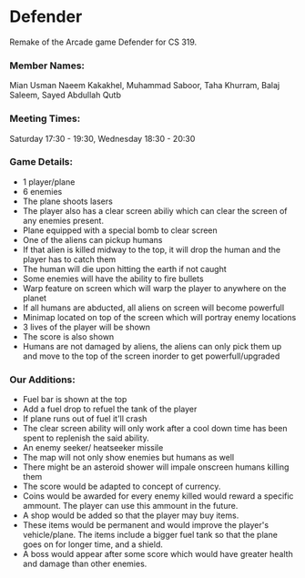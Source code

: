 # Defender
Remake of the Arcade game Defender for CS 319.


### Member Names: 
Mian Usman Naeem Kakakhel,
Muhammad Saboor,
Taha Khurram,
Balaj Saleem,
Sayed Abdullah Qutb


### Meeting Times:
Saturday 17:30 - 19:30,
Wednesday 18:30 - 20:30

### Game Details:
* 1 player/plane
* 6 enemies
* The plane shoots lasers
* The player also has a clear screen abiliy which can clear the screen of any enemies present.
* Plane equipped with a special bomb to clear screen
* One of the aliens can pickup humans
* If that alien is killed midway to the top, it will drop the human and the player has to catch them
* The human will die upon hitting the earth if not caught
* Some enemies will have the ability to fire bullets 
* Warp feature on screen which will warp the player to anywhere on the planet
* If all humans are abducted, all aliens on screen will become powerfull
* Minimap located on top of the screen which will portray enemy locations
* 3 lives of the player will be shown
* The score is also shown
* Humans are not damaged by aliens, the aliens can only pick them up and move to the top of the screen inorder to get powerfull/upgraded 

### Our Additions:
* Fuel bar is shown at the top
* Add a fuel drop to refuel the tank of the player
* If plane runs out of fuel it'll crash
* The clear screen ability will only work after a cool down time has been spent to replenish the said ability.
* An enemy seeker/ heatseeker missile
* The map will not only show enemies but humans as well
* There might be an asteroid shower will impale onscreen humans killing them
* The score would be adapted to concept of currency.
* Coins would be awarded for every enemy killed would reward a specific ammount. The player can use this ammount in the future.
* A shop would be added so that the player may buy items.
* These items would be permanent and would improve the player's vehicle/plane. The items include a bigger fuel tank so that the plane goes on for longer time, and a shield.
* A boss would appear after some score which would have greater health and damage than other enemies.

